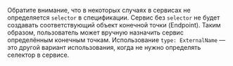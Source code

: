 
Обратите внимание, что в некоторых случаях в сервисах не определяется `selector` в спецификации. Сервис без `selector` не будет создавать соответствующий объект конечной точки (Endpoint). Таким образом, пользователь может вручную назначить сервис определённым конечным точкам. Использование `type: ExternalName` — это другой вариант использования, когда не нужно определять селектор в сервисе.

